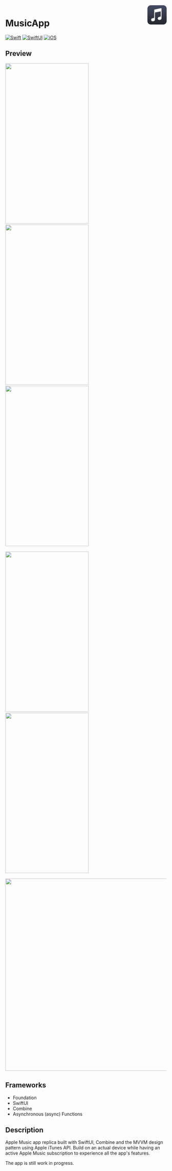 <!-- HEADER -->
<img src="./Preview/AppIcon.png" width="60" align="right"/>
<h1> MusicApp </h1>

[![Swift](https://img.shields.io/badge/Swift-5.0-orange.svg?longCache=true&style=flat&logo=swift)][Swift]
[![SwiftUI](https://img.shields.io/badge/SwiftUI-3.0-blue.svg?longCache=true&style=flat&logo=swift&logoColor=blue)][SwiftUI]
[![iOS](https://img.shields.io/badge/iOS-16.0+-lightgrey.svg?longCache=true&?style=flat&logo=apple)][iOS]





<!-- BODY -->

## Preview

<p align="left">
	<img src="./Preview/iphone-preview-1.gif" width="260" height="500"/>
	<img src="./Preview/iphone-preview-2.gif" width="260" height="500"/>
	<img src="./Preview/iphone-preview-darkmode.gif" width= "260" height="500"/>
</p>

<p align="left">
	<img src="./Preview/iphone-preview-3.gif" width="260" height="500"/>
	<img src="./Preview/iphone-preview-4.gif" width="260" height="500"/>
</p>

<p align="left">
	<img src="./Preview/ipad-preview.gif" width= "520" height="600"/>
</p>


## Frameworks
- Foundation
- SwiftUI
- Combine
- Asynchronous (async) Functions


## Description
Apple Music app replica built with SwiftUI, Combine and the MVVM design pattern using Apple iTunes API.
Build on an actual device while having an active Apple Music subscription to experience all the app's features.

The app is still work in progress.





<!-- FOOTER -->
<!-- Permanent links -->
[Swift]: https://www.swift.org
[SwiftUI]: https://developer.apple.com/documentation/swiftui/
[iOS]: https://developer.apple.com/ios/
